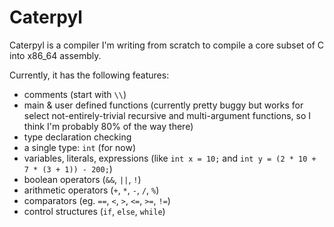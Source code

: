 # Caterpyl

Caterpyl is a compiler I'm writing from scratch to compile a core subset of C into x86_64 assembly.

Currently, it has the following features:
- comments (start with `\\`)
- main & user defined functions 
(currently pretty buggy but works for select not-entirely-trivial recursive and multi-argument functions, so I think I'm probably 80% of the way there)
- type declaration checking
- a single type: `int` (for now)
- variables, literals, expressions 
  (like `int x = 10;` and `int y = (2 * 10 + 7 * (3 + 1)) - 200;`)
- boolean operators (`&&`, `||`, `!`)
- arithmetic operators (`+`, `*`, `-`, `/`, `%`)
- comparators (eg. `==`, `<`, `>`, `<=`, `>=`, `!=`)
- control structures (`if`, `else`, `while`)
